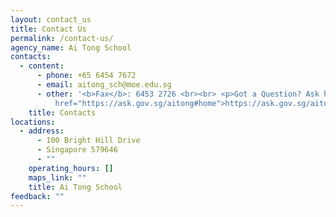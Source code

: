 ```yaml
---
layout: contact_us
title: Contact Us
permalink: /contact-us/
agency_name: Ai Tong School
contacts:
  - content:
      - phone: +65 6454 7672
      - email: aitong_sch@moe.edu.sg
      - other: '<b>Fax</b>: 6453 2726 <br><br> <p>Got a Question? Ask here:<br> <a
          href="https://ask.gov.sg/aitong#home">https://ask.gov.sg/aitong</a></p>'
    title: Contacts
locations:
  - address:
      - 100 Bright Hill Drive
      - Singapore 579646
      - ""
    operating_hours: []
    maps_link: ""
    title: Ai Tong School
feedback: ""
---
```

